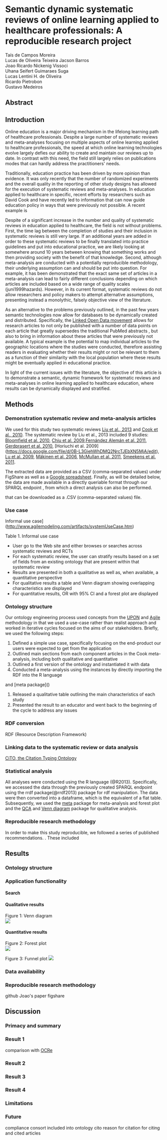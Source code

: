 # Semantic dynamic systematic reviews of online learning applied to healthcare professionals: A reproducible research project

Taís de Campos Moreira  
Lucas de Oliveira Teixeira
Jacson Barros  
Joao Ricardo Nickenig Vissoci  
Uhana Seifert Guimaraes Suga   
Lucas Lentini H. de Oliveira    
Ricardo Pietrobon  
Gustavo Medeiros


<!-- http://rctbank.ucsf.edu/home/cplus/full-list -->

<!-- https://docs.google.com/spreadsheet/ccc?key=0AuL3GiehWhDMdDVTRmtmV185ajMxbEZxd2plTllCNEE&usp=drive_web#gid=0 -->

<!-- http://www.ncbi.nlm.nih.gov/pubmed/20467807 -->

<!-- 

full analysis of all articles

http://goo.gl/ahhWQb

 -->

<!-- 
publicity
  -->


## Abstract
<!-- will write at the end --> 

## Introduction
Online education is a major driving mechanism in the lifelong learning path of healthcare professionals. Despite a large number of systematic reviews and meta-analyses focusing on multiple aspects of online learning applied to healthcare professionals, the speed at which online learning technologies evolve largely defies our ability to create and maintain our reviews up to date. In contrast with this need, the field still largely relies on publications modes that can hardly address the practitioners' needs.

Traditionally, education practice has been driven by more opinion than evidence. It was only recently that the number of randomized experiments and the overall quality in the reporting of other study designs has allowed for the execution of systematic reviews and meta-analyses. In education applied to healthcare in specific, recent efforts by researchers such as David Cook and <!-- add others --> have recently led to information that can now guide education policy in ways that were previously not possible. A recent example is <!-- example policy guided by systematic reviews in healthcare education -->

<!-- overview of traditional systematic reviews and meta-analyses in online learning applied to healthcare education - work by david cook -->

Despite of a significant increase in the number and quality of systematic reviews in education applied to healthcare, the field is not without problems. First, the time lag between the completion of studies and their inclusion in systematic reviews is still very large. If an additional years are added in order to these systematic reviews to be finally translated into practice guidelines and put into educational practice, we are likely looking at somewhere around 10 years between knowing that something works and then providing society with the benefit of that knowledge. Second, although meta-analysis are conducted with a potentially reproducible methodology, their underlying assumption can and should be put into question. For example, it has been demonstrated that the exact same set of articles in a meta-analysis can lead to fairly different conclusions depending on which articles are included based on a wide range of quality scales (juni1999hazards). However, in its current format, systematic reviews do not allow researchers and policy makers to attempt alternative assumptions, presenting instead a monolythic, falsely objective view of the literature. 

As an alternative to the problems previously outlined, in the past few years semantic technologies now allow for databases to be dynamically created and distributed. <!-- ref book semantic web allemang --> Specifically, the [Linked Open Data movement](http://linkeddata.org/) allows for research articles to not only be published with a number of data points on each article that greatly supersedes the traditional PubMed abstracts <!-- pubmed -->, but also to bring in information about these articles that were previously not available. A typical example is the potential to map individual articles to the geographic locations where the studies were conducted, therefore assisting readers in evaluating whether their results might or not be relevant to them as a function of their similarity with the local population where these results might be eventually applied in educational practice.

In light of the current issues with the literature, the objective of this article is to demonstrate a semantic, dynamic framework for systematic reviews and meta-analyses in online learning applied to healthcare education, where results can be dynamically displayed and stratified.

## Methods


<!-- data simulation for shiny app: which authors to include, stratification by variables, specific outcome, any two randomization arms

write more detailed use case

map distribution trial geolocation -->



### Demonstration systematic review and meta-analysis articles

We used for this study two systematic reviews [Liu et al., 2013](https://docs.google.com/file/d/0B-L3GiehWhDMUEhhNHJIX0E5anc/edit) and [Cook et al., 2010](https://docs.google.com/file/d/0B-L3GiehWhDMSXhCLWpzcnpOUEU/edit). The systematic review by Liu et al., 2013 included 9 studies: [Bloomﬁeld et al. 2010](https://docs.google.com/file/d/0B-L3GiehWhDMVW5aM2pKYlAySnc/edit), [Chiu et al. 2009](https://docs.google.com/file/d/0B-L3GiehWhDMZHlWQkFGMkN6TmM/edit),[Fernández Alemán et al. 2011](https://docs.google.com/file/d/0B-L3GiehWhDMa1BQXzkyUmw0SDg/edit), [Gerdprasert et al. 2010](https://docs.google.com/file/d/0B-L3GiehWhDMMEhoMk53c0JhdGs/edit), [Horiuchi et al. 2009] (https://docs.google.com/file/d/0B-L3GiehWhDMQ2NrcTJEbXN5MjA/edit), [Lu et al. 2009](https://docs.google.com/file/d/0B-L3GiehWhDMV18yMHppbGV1SFU/edit), [Mäkinen et al. 2006](https://docs.google.com/file/d/0B-L3GiehWhDMR2IwRG1GVzd6aEE/edit), [McMullan et al. 2011](https://docs.google.com/file/d/0B-L3GiehWhDMNmp6YmdCdnk0U28/edit), [Smeekens et al. 2011](https://docs.google.com/file/d/0B-L3GiehWhDMM1M3OXpBX2VVbkU/edit). 
<!-- Tais, please add here a description of the systematic review we will use, how many rcts it has, and links to the rcts. also add a meta-analysis of your choice focused on online learning applied to healthcare professionals - would choose something where there are around 15 RCTs included, just so that we have a bit of room to stratify the results later on -->


<!-- 
  Shiny App -> http://ppv1.hc.fm.usp.br/dynamic-meta-analysis/
  SPARQL Endpoint -> http://ppv1.hc.fm.usp.br/dynamic-meta-analysis/sparql/

  Lucas, TO DO -> Quando a representacao estiver finalizada, deixar a ontologia disponível e registrar um namespace no purl.org (por enquanto estou usando namespace example.org)
 -->

The extracted data are provided as a CSV (comma-separated values) under FigShare <!-- add link once available --> as well as a [Google spreadsheet](https://docs.google.com/spreadsheet/ccc?key=0AuL3GiehWhDMdDVTRmtmV185ajMxbEZxd2plTllCNEE#gid=0). Finally, as will be detailed below, the data are made available in a directly queriable format through our SPARQL endpoint <!-- link and define sparql -->, from which a direct analysis can also be performed.

 that can be downloaded as a .CSV (comma-separated values) file.


### Use case
Informal use case](http://www.agilemodeling.com/artifacts/systemUseCase.htm)

Table 1. Informal use case

* User go to the Web site and either browses or searches across systematic reviews and  RCTs
* For each systematic review, the user can stratify results based on a set of fields from an existing ontology that are present within that systematic review
* Results are presented in both a qualitative as well as, when available, a quantitative perspective
* For qualitative results a table and Venn diagram showing overlapping characteristics are displayed
* For quantitative results, OR with 95% CI and a forest plot are displayed

### Ontology structure

<!-- 
There are two vocabularies that we can model the data: RDF Data Cube (www.w3.org/TR/vocab-data-cube/) and DCAT (http://www.w3.org/TR/vocab-dcat/).
I'm delineating pros and cons of them. http://semanticweb.com/tag/data-cube-vocabulary

For now we are using RDF Data Cube.
-->


Our ontology engineering process used concepts from the [UPON](https://docs.google.com/file/d/0B4Ke-17mTW1_eWZpeUNRa2pUVVE/edit) and [Agile](http://agilemanifesto.org/) methodology in that we used a use-case rather than realist approach and worked in iterative cycles focused on the aims of our stakeholders. Briefly, we used the following steps:

1. Defined a simple use case, specifically focusing on the end-product our users were expected to get from the application
1. Outlined main sections from each component articles in the Cook meta-analysis, including both qualitative and quantitative 
2. Outlined a first version of the ontology and instantiated it with data
3. Conducted a meta-analysis using the instances by directly importing the RDF into the R language
<!-- r citation --> and [meta package]()
1. Released a qualitative table outlining the main characteristics of each study
1. Presented the result to an educator and went back to the beginning of the cycle to address any issues


<!-- each subpopulation dyad (proportion of the number of successes over the total number of people) is specific for dyad each result dyad(specific outcome and specific intervention arm). For example, assume that a trial is comparing two arms (control vs. educational intervention A) for three outcomes (course completion, satisfied with course, and would recommend course to others). the following points have to be captured for this trial: rate of course completion for control (total number of students who completed course vs total number of students), rate of course completion for intervention, rate of satisfaction for control, ... -->



### RDF conversion
RDF (Resource Description Framework)
<!-- Jacson how do we convert from csv to RDF. can we also make it available in json? csv will be available from the sheet, which might be a simple interface where other people might want to collaborate data -->

### Linking data to the systematic review or data analysis

[CiTO, the Citation Typing Ontology](http://speroni.web.cs.unibo.it/cgi-bin/lode/req.py?req=http:/purl.org/spar/cito)
<!-- Jacson, cito is included in knitcitations and only requires the DOI - do you know whether DOI is included in the pubmed lod? a connection with cito could lead in another paper toward a facilitated search for additional rcts if we connect it to the pubmed API to search for related articles. could also do some hacking of google scholar in order to get citing and cited articles. see http://goo.gl/wvQEdG for an example. all of this is not for now, this will be part of the discussion section as future development -->

<!-- connection to linkedct through pmid -->

### Statistical analysis

All analyses were conducted using the R language (@R2013). Specifically, we accessed the data through the previously created SPARQL endpoint using the rrdf package(@rrdf2013) package for rdf manipulation. The data were then converted into a dataframe, which is the equivalent of a flat table. Subsequently, we used the [meta](http://cran.r-project.org/web/packages/meta/index.html) package for meta-analysis and forest plot and the [QCA](http://journal.r-project.org/archive/2013-1/thiem-dusa.pdf) and [Venn diagram](http://cran.r-project.org/web/packages/VennDiagram/VennDiagram.pdf) package for qualitative analysis.

<!--
  [shiny](https://github.com/rstudio/shiny/) for web application deployment
  Shiny App -> http://ppv1.hc.fm.usp.br/dynamic-meta-analysis/
 -->

### Reproducible research methodology

In order to make this study reproducible, we followed a series of published recommendations. <!-- vissoci, also include article talking about higher standards published in plos on - see timss article and also fingerprint -->. These included 
<!-- figshare all data, github all data and scripts, sparql endpoint, 

store R, it's packages, and d2rq  -->

## Results

### Ontology structure

### Application functionality

#### Search


#### Qualitative results

Figure 1: Venn diagram  
![](https://lh3.googleusercontent.com/-zwj7ZtypmFM/Uf_QQBk20TI/AAAAAAAA0TA/sceZE11vVhA/w428-h329-no/Screen+Shot+2013-08-05+at+12.16.51+PM.png)


#### Quantitative results

Figure 2: Forest plot  
![](https://lh5.googleusercontent.com/-d5S4ZSqucj0/Uf_WQo_kHVI/AAAAAAAA0Ts/zmIqqgnPP8A/w923-h657-no/Screen+Shot+2013-08-05+at+12.43.22+PM.png)

Figure 3: Funnel plot
![](https://lh5.googleusercontent.com/-7O-SeJ9wx_Q/UgA5AzutMRI/AAAAAAAA0WY/-1BjN8IGbjg/w850-h604-no/Screen+Shot+2013-08-05+at+7.43.44+PM.png)

### Data availability



### Reproducible research methodology
github
Joao's paper
figshare



## Discussion

<!-- advantages more info and more specific than what cochrane/revman recommends allows for peer-review after study is published - talk about http://goo.gl/YM699D -->


### Primacy and summary

### Result 1

comparison with [OCRe](https://code.google.com/p/ontology-of-clinical-research/)
### Result 2
### Result 3
### Result 4
### Limitations

### Future
compliance consort included into ontology
cito reason for citation for citing and cited articles

